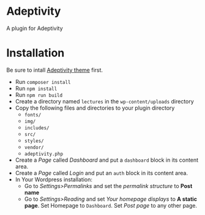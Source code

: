 
# Adeptivity

A plugin for Adeptivity

# Installation

Be sure to intall [Adeptivity theme](https://github.com/meykiacs/adeptivity) first.

- Run `composer install`
- Run `npm install`
- Run `npm run build`
- Create a directory named `lectures` in the `wp-content/uploads` directory
- Copy the following files and directories to your plugin directory
  - `fonts/`
  - `img/`
  - `includes/`
  - `src/`
  - `styles/`
  - `vendor/`
  - `adeptivity.php`
- Create a *Page* called *Dashboard* and put a `dashboard` block in its content area.
- Create a *Page* called *Login* and put an `auth` block in its content area.
- In Your Wordpress installation:
  - Go to *Settings>Permalinks* and set the *permalink structure* to **Post name**
  - Go to *Settings>Reading* and set *Your homepage displays* to **A static page**. Set Homepage to `Dashboard`. Set *Post page* to any other page.
  